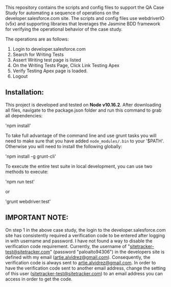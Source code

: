
This repository contains the scripts and config files to support the QA Case Study for automating a sequence of operations on the developer.salesforce.com site.  The scripts and config files use webdriverIO (v5x) and supporting libraries that leverages the Jasmine BDD framework for verifying the operational behavior of the case study.


The operations are as follows:

1) Login to developer.salesforce.com
2) Search for Writing Tests
3) Assert Writing test page is listed
4) On the Writing Tests Page, Click Link Testing Apex
5) Verify Testing Apex page is loaded.
6) Logout


Installation:
--------------
This project is developed and tested on **Node v10.16.2**.  After downloading all files, navigate to the package.json folder and run this command to grab all dependencies:

'npm install' 

To take full advantage of the command line and use grunt tasks you will need to make sure that you have added `node_modules/.bin` to your '$PATH'.  Otherwise you will need to install the following globally:

'npm install -g  grunt-cli'

To execute the entire test suite in local development, you can use two methods to execute:

'npm run test'

or

'grunt webdriver:test'

IMPORTANT NOTE:
----------------
On step 1 in the above case study, the login to the developer.salesforce.com site has consistently required a verification code to be entered after logging in with username and password.  I have not found a way to disable the verification code requirement.  Currently, the username of "sitetracker-test@sitetracker.com" (password "paloalto94306") in the developers site is defined with my email (artie.alvidrez@gmail.com).  Consequently, the verification code is always sent to artie.alvidrez@gmail.com.  In order to have the verification code sent to another email address, change the setting of this user (sitetracker-test@sitetracker.com) to an email address you can access in order to get the code.
 


